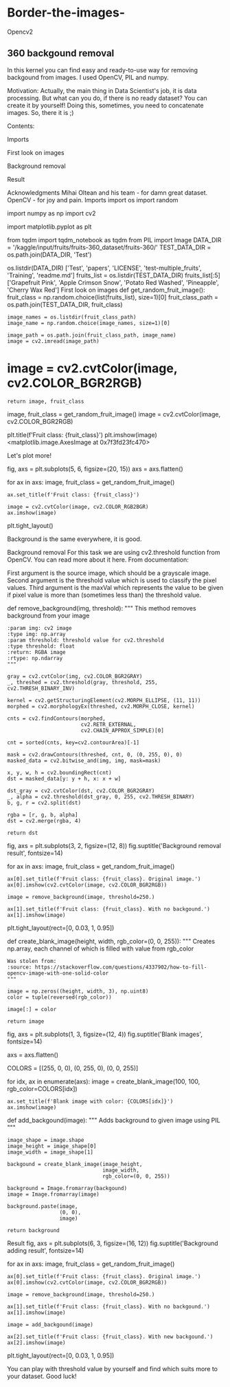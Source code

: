 # Border-the-images-
Opencv2

## 360 backgound removal
In this kernel you can find easy and ready-to-use way for removing backgound from images. I used OpenCV, PIL and numpy.

Motivation:
Actually, the main thing in Data Scientist's job, it is data processing. But what can you do, if there is no ready dataset? You can create it by yourself! Doing this, sometimes, you need to concatenate images. So, there it is ;)

Contents:

Imports

First look on images

Background removal

Result

Acknowledgments
Mihai Oltean and his team - for damn great dataset.
OpenCV - for joy and pain.
Imports
import os
import random

import numpy as np
import cv2

import matplotlib.pyplot as plt

from tqdm import tqdm_notebook as tqdm
from PIL import Image 
DATA_DIR = '/kaggle/input/fruits/fruits-360_dataset/fruits-360/'
TEST_DATA_DIR = os.path.join(DATA_DIR, 'Test')

os.listdir(DATA_DIR)
['Test', 'papers', 'LICENSE', 'test-multiple_fruits', 'Training', 'readme.md']
fruits_list = os.listdir(TEST_DATA_DIR)
fruits_list[:5]
['Grapefruit Pink',
 'Apple Crimson Snow',
 'Potato Red Washed',
 'Pineapple',
 'Cherry Wax Red']
First look on images
def get_random_fruit_image():
    fruit_class = np.random.choice(list(fruits_list), size=1)[0]
    fruit_class_path = os.path.join(TEST_DATA_DIR, fruit_class)

    image_names = os.listdir(fruit_class_path)
    image_name = np.random.choice(image_names, size=1)[0]

    image_path = os.path.join(fruit_class_path, image_name)
    image = cv2.imread(image_path)
#     image = cv2.cvtColor(image, cv2.COLOR_BGR2RGB)
    
    return image, fruit_class
image, fruit_class = get_random_fruit_image()
image = cv2.cvtColor(image, cv2.COLOR_BGR2RGB)

plt.title(f'Fruit class: {fruit_class}')
plt.imshow(image)
<matplotlib.image.AxesImage at 0x7f3fd23fc470>

Let's plot more!

fig, axs = plt.subplots(5, 6, figsize=(20, 15))
axs = axs.flatten()

for ax in axs:
    image, fruit_class = get_random_fruit_image()

    ax.set_title(f'Fruit class: {fruit_class}')
    
    image = cv2.cvtColor(image, cv2.COLOR_RGB2BGR)
    ax.imshow(image)
    
plt.tight_layout()

Background is the same everywhere, it is good.

Background removal
For this task we are using cv2.threshold function from OpenCV. You can read more about it here. From documentation:

First argument is the source image, which should be a grayscale image. Second argument is the threshold value which is used to classify the pixel values. Third argument is the maxVal which represents the value to be given if pixel value is more than (sometimes less than) the threshold value.

def remove_background(img, threshold):
    """
    This method removes background from your image
    
    :param img: cv2 image
    :type img: np.array
    :param threshold: threshold value for cv2.threshold
    :type threshold: float
    :return: RGBA image
    :rtype: np.ndarray
    """
    
    gray = cv2.cvtColor(img, cv2.COLOR_BGR2GRAY)
    _, threshed = cv2.threshold(gray, threshold, 255, cv2.THRESH_BINARY_INV)

    kernel = cv2.getStructuringElement(cv2.MORPH_ELLIPSE, (11, 11))
    morphed = cv2.morphologyEx(threshed, cv2.MORPH_CLOSE, kernel)

    cnts = cv2.findContours(morphed, 
                            cv2.RETR_EXTERNAL,
                            cv2.CHAIN_APPROX_SIMPLE)[0]

    cnt = sorted(cnts, key=cv2.contourArea)[-1]

    mask = cv2.drawContours(threshed, cnt, 0, (0, 255, 0), 0)
    masked_data = cv2.bitwise_and(img, img, mask=mask)

    x, y, w, h = cv2.boundingRect(cnt)
    dst = masked_data[y: y + h, x: x + w]

    dst_gray = cv2.cvtColor(dst, cv2.COLOR_BGR2GRAY)
    _, alpha = cv2.threshold(dst_gray, 0, 255, cv2.THRESH_BINARY)
    b, g, r = cv2.split(dst)

    rgba = [r, g, b, alpha]
    dst = cv2.merge(rgba, 4)

    return dst
fig, axs = plt.subplots(3, 2, figsize=(12, 8))
fig.suptitle('Background removal result', fontsize=14)

for ax in axs:
    image, fruit_class = get_random_fruit_image()
    
    ax[0].set_title(f'Fruit class: {fruit_class}. Original image.')
    ax[0].imshow(cv2.cvtColor(image, cv2.COLOR_BGR2RGB))
    
    image = remove_background(image, threshold=250.)
    
    ax[1].set_title(f'Fruit class: {fruit_class}. With no backgound.')
    ax[1].imshow(image)

plt.tight_layout(rect=[0, 0.03, 1, 0.95])

def create_blank_image(height, width, rgb_color=(0, 0, 255)):
    """
    Creates np.array, each channel of which is filled with value from rgb_color
    
    Was stolen from:
    :source: https://stackoverflow.com/questions/4337902/how-to-fill-opencv-image-with-one-solid-color
    """
    
    image = np.zeros((height, width, 3), np.uint8)
    color = tuple(reversed(rgb_color))
    
    image[:] = color
    
    return image
fig, axs = plt.subplots(1, 3, figsize=(12, 4))
fig.suptitle('Blank images', fontsize=14)

axs = axs.flatten()

COLORS = [(255, 0, 0), (0, 255, 0), (0, 0, 255)]

for idx, ax in enumerate(axs):
    image = create_blank_image(100, 100, rgb_color=COLORS[idx])
    
    ax.set_title(f'Blank image with color: {COLORS[idx]}')
    ax.imshow(image)

def add_backgound(image):
    """
    Adds background to given image using PIL
    """
    
    image_shape = image.shape
    image_height = image_shape[0]
    image_width = image_shape[1]
    
    backgound = create_blank_image(image_height, 
                                   image_width,
                                   rgb_color=(0, 0, 255))
    
    background = Image.fromarray(backgound)
    image = Image.fromarray(image)
    
    background.paste(image,
                     (0, 0),
                     image)
    
    return background
Result
fig, axs = plt.subplots(6, 3, figsize=(16, 12))
fig.suptitle('Background adding result', fontsize=14)

for ax in axs:
    image, fruit_class = get_random_fruit_image()
    
    ax[0].set_title(f'Fruit class: {fruit_class}. Original image.')
    ax[0].imshow(cv2.cvtColor(image, cv2.COLOR_BGR2RGB))
    
    image = remove_background(image, threshold=250.)
    
    ax[1].set_title(f'Fruit class: {fruit_class}. With no backgound.')
    ax[1].imshow(image)
    
    image = add_backgound(image)

    ax[2].set_title(f'Fruit class: {fruit_class}. With new backgound.')
    ax[2].imshow(image)
    
plt.tight_layout(rect=[0, 0.03, 1, 0.95])

You can play with threshold value by yourself and find which suits more to your dataset. Good luck!
